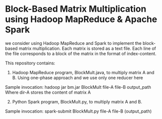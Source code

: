 # Block-Based Matrix Multiplication using Hadoop MapReduce & Apache Spark

we consider using Hadoop MapReduce and Spark to implement the block-based matrix multiplication. Each matrix is stored as a text file. Each line of the file corresponds to a block of the matrix in the format of index-content. 

This repository contains:

1. Hadoop MapReduce program, BlockMult.java, to multiply matrix A and B. Using one-phase approach and we use only one reducer here

Sample invocation:
hadoop jar bm.jar BlockMult file-A file-B output_path
Where dir-A stores the content of matrix A

2. Python Spark program, BlockMult.py, to multiply matrix A and B. 

Sample invocation:
spark-submit BlockMult.py file-A file-B (output_path)
